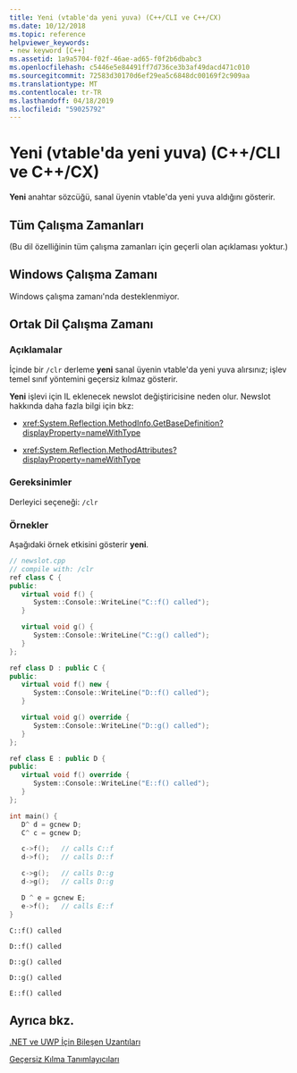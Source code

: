 ```yaml
---
title: Yeni (vtable'da yeni yuva) (C++/CLI ve C++/CX)
ms.date: 10/12/2018
ms.topic: reference
helpviewer_keywords:
- new keyword [C++]
ms.assetid: 1a9a5704-f02f-46ae-ad65-f0f2b6dbabc3
ms.openlocfilehash: c5446e5e84491ff7d736ce3b3af49dacd471c010
ms.sourcegitcommit: 72583d30170d6ef29ea5c6848dc00169f2c909aa
ms.translationtype: MT
ms.contentlocale: tr-TR
ms.lasthandoff: 04/18/2019
ms.locfileid: "59025792"
---
```

# <a name="new-new-slot-in-vtable--ccli-and-ccx"></a>Yeni (vtable'da yeni yuva) (C++/CLI ve C++/CX)

**Yeni** anahtar sözcüğü, sanal üyenin vtable'da yeni yuva aldığını gösterir.

## <a name="all-runtimes"></a>Tüm Çalışma Zamanları

(Bu dil özelliğinin tüm çalışma zamanları için geçerli olan açıklaması yoktur.)

## <a name="windows-runtime"></a>Windows Çalışma Zamanı

Windows çalışma zamanı'nda desteklenmiyor.

## <a name="common-language-runtime"></a>Ortak Dil Çalışma Zamanı

### <a name="remarks"></a>Açıklamalar

İçinde bir `/clr` derleme **yeni** sanal üyenin vtable'da yeni yuva alırsınız; işlev temel sınıf yöntemini geçersiz kılmaz gösterir.

**Yeni** işlevi için IL eklenecek newslot değiştiricisine neden olur.  Newslot hakkında daha fazla bilgi için bkz:

- <xref:System.Reflection.MethodInfo.GetBaseDefinition?displayProperty=nameWithType>

- <xref:System.Reflection.MethodAttributes?displayProperty=nameWithType>

### <a name="requirements"></a>Gereksinimler

Derleyici seçeneği: `/clr`

### <a name="examples"></a>Örnekler

Aşağıdaki örnek etkisini gösterir **yeni**.

```cpp
// newslot.cpp
// compile with: /clr
ref class C {
public:
   virtual void f() {
      System::Console::WriteLine("C::f() called");
   }

   virtual void g() {
      System::Console::WriteLine("C::g() called");
   }
};

ref class D : public C {
public:
   virtual void f() new {
      System::Console::WriteLine("D::f() called");
   }

   virtual void g() override {
      System::Console::WriteLine("D::g() called");
   }
};

ref class E : public D {
public:
   virtual void f() override {
      System::Console::WriteLine("E::f() called");
   }
};

int main() {
   D^ d = gcnew D;
   C^ c = gcnew D;

   c->f();   // calls C::f
   d->f();   // calls D::f

   c->g();   // calls D::g
   d->g();   // calls D::g

   D ^ e = gcnew E;
   e->f();   // calls E::f
}
```

```Output
C::f() called

D::f() called

D::g() called

D::g() called

E::f() called
```

## <a name="see-also"></a>Ayrıca bkz.

[.NET ve UWP İçin Bileşen Uzantıları](component-extensions-for-runtime-platforms.md)<br/>

[Geçersiz Kılma Tanımlayıcıları](override-specifiers-cpp-component-extensions.md)